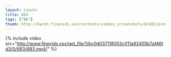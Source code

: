 ```yaml
--- 
layout: sieutv
title: 683
tags: ["0k"]
thumb: http://hwcdn.finevids.xxx/contents/videos_screenshots/0/683/preview.mp4.jpg
---
```

{% include video src="http://www.finevids.xxx/get_file/1/bc0d037118053c011a92455b7af46fd3/0/683/683.mp4/" %} 
